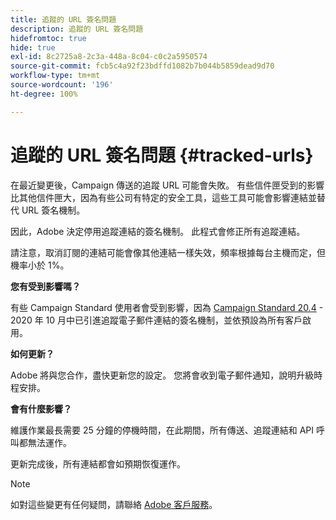 ```yaml
---
title: 追蹤的 URL 簽名問題
description: 追蹤的 URL 簽名問題
hidefromtoc: true
hide: true
exl-id: 8c2725a8-2c3a-448a-8c04-c0c2a5950574
source-git-commit: fcb5c4a92f23bdffd1082b7b044b5859dead9d70
workflow-type: tm+mt
source-wordcount: '196'
ht-degree: 100%

---
```


# 追蹤的 URL 簽名問題 {#tracked-urls}

在最近變更後，Campaign 傳送的追蹤 URL 可能會失敗。 有些信件匣受到的影響比其他信件匣大，因為有些公司有特定的安全工具，這些工具可能會影響連結並替代 URL 簽名機制。

因此，Adobe 決定停用追蹤連結的簽名機制。 此程式會修正所有追蹤連結。

請注意，取消訂閱的連結可能會像其他連結一樣失效，頻率根據每台主機而定，但機率小於 1%。

**您有受到影響嗎？**

有些 Campaign Standard 使用者會受到影響，因為 [Campaign Standard 20.4](release-notes-2020.md#release-20-4---october-2020) - 2020 年 10 月中已引進追蹤電子郵件連結的簽名機制，並依預設為所有客戶啟用。

**如何更新？**

Adobe 將與您合作，盡快更新您的設定。 您將會收到電子郵件通知，說明升級時程安排。

**會有什麼影響？**

維護作業最長需要 25 分鐘的停機時間，在此期間，所有傳送、追蹤連結和 API 呼叫都無法運作。

更新完成後，所有連結都會如預期恢復運作。

>[!NOTE]
>
>如對這些變更有任何疑問，請聯絡 [Adobe 客戶服務](https://helpx.adobe.com/tw/enterprise/admin-guide.html/enterprise/using/support-for-experience-cloud.ug.html)。
>
